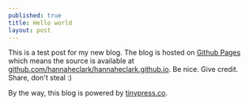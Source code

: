 ```yaml
---
published: true
title: Hello world
layout: post
---
```

This is a test post for my new blog. The blog is hosted on [Github Pages](http://pages.github.com/) which means the source is available at [github.com/hannaheclark/hannaheclark.github.io](http://github.com/hannaheclark/hannaheclark.github.io). Be nice. Give credit. Share, don't steal :)

By the way, this blog is powered by [tinypress.co](https://tinypress.co).